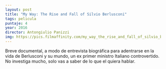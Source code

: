 ```yaml
---
layout: post
title: "My Way: The Rise and Fall of Silvio Berlusconi"
tags: pelicula
puntaje: 4
year: 2016
director: Antongiulio Panizzi
img: https://pics.filmaffinity.com/my_way_the_rise_and_fall_of_silvio_berlusconi-773788005-large.jpg
---
```


Breve documental, a modo de entrevista biográfica para adentrarse en la vida de Berlusconi y su mundo, un ex primer ministro Italiano controvertido. No investiga mucho, solo vas a saber de lo que el quiera hablar.
